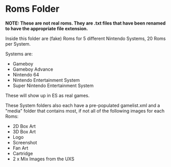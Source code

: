 # Roms Folder

**NOTE: These are not real roms. They are .txt files that have been renamed to have the appropriate file extension.**

Inside this folder are (fake) Roms for 5 different Nintendo Systems, 20 Roms per System.

Systems are:
- Gameboy
- Gameboy Advance
- Nintendo 64
- Nintendo Entertainment System
- Super Nintendo Entertainment System

These will show up in ES as real games.

These System folders also each have a pre-populated gamelist.xml and a "media" folder that contains most, if not all of the following images for each Roms:
- 2D Box Art
- 3D Box Art
- Logo
- Screenshot
- Fan Art
- Cartridge
- 2 x Mix Images from the UXS
